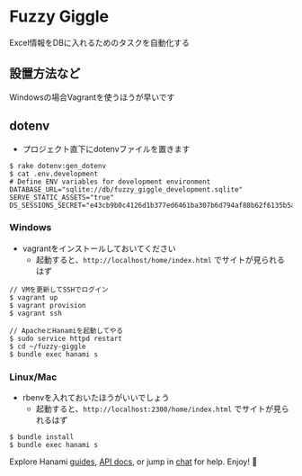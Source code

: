 # Fuzzy Giggle

Excel情報をDBに入れるためのタスクを自動化する

## 設置方法など

Windowsの場合Vagrantを使うほうが早いです

## dotenv

* プロジェクト直下にdotenvファイルを置きます

```
$ rake dotenv:gen_dotenv
$ cat .env.development
# Define ENV variables for development environment
DATABASE_URL="sqlite://db/fuzzy_giggle_development.sqlite"
SERVE_STATIC_ASSETS="true"
DS_SESSIONS_SECRET="e43cb9b0c4126d1b377ed6461ba307b6d794af88b62f6135b5ad410a4cc372de"
```

### Windows

* vagrantをインストールしておいてください
    * 起動すると、`http://localhost/home/index.html` でサイトが見られるはず

```
// VMを更新してSSHでログイン
$ vagrant up
$ vagrant provision
$ vagrant ssh

// ApacheとHanamiを起動してやる
$ sudo service httpd restart
$ cd ~/fuzzy-giggle
$ bundle exec hanami s
```

### Linux/Mac

* rbenvを入れておいたほうがいいでしょう
    * 起動すると、`http://localhost:2300/home/index.html` でサイトが見られるはず

```
$ bundle install
$ bundle exec hanami s
```

Explore Hanami [guides](http://hanamirb.org/guides/), [API docs](http://docs.hanamirb.org/1.1.1/), or jump in [chat](http://chat.hanamirb.org) for help. Enjoy! 🌸
